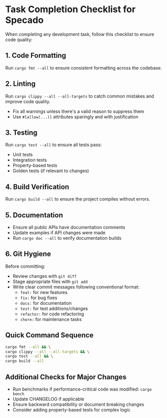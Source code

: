 # Task Completion Checklist for Specado

When completing any development task, follow this checklist to ensure code quality:

## 1. Code Formatting
Run `cargo fmt --all` to ensure consistent formatting across the codebase.

## 2. Linting
Run `cargo clippy --all --all-targets` to catch common mistakes and improve code quality.
- Fix all warnings unless there's a valid reason to suppress them
- Use `#[allow(...)]` attributes sparingly and with justification

## 3. Testing
Run `cargo test --all` to ensure all tests pass:
- Unit tests
- Integration tests
- Property-based tests
- Golden tests (if relevant to changes)

## 4. Build Verification
Run `cargo build --all` to ensure the project compiles without errors.

## 5. Documentation
- Ensure all public APIs have documentation comments
- Update examples if API changes were made
- Run `cargo doc --all` to verify documentation builds

## 6. Git Hygiene
Before committing:
- Review changes with `git diff`
- Stage appropriate files with `git add`
- Write clear commit messages following conventional format:
  - `feat:` for new features
  - `fix:` for bug fixes
  - `docs:` for documentation
  - `test:` for test additions/changes
  - `refactor:` for code refactoring
  - `chore:` for maintenance tasks

## Quick Command Sequence
```bash
cargo fmt --all && \
cargo clippy --all --all-targets && \
cargo test --all && \
cargo build --all
```

## Additional Checks for Major Changes
- Run benchmarks if performance-critical code was modified: `cargo bench`
- Update CHANGELOG if applicable
- Ensure backward compatibility or document breaking changes
- Consider adding property-based tests for complex logic